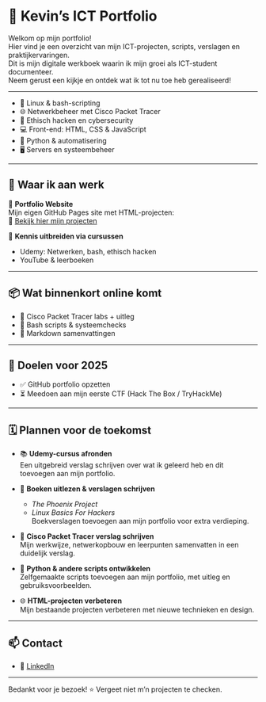 # 📁 Kevin’s ICT Portfolio

Welkom op mijn portfolio!  
Hier vind je een overzicht van mijn ICT-projecten, scripts, verslagen en praktijkervaringen.  
Dit is mijn digitale werkboek waarin ik mijn groei als ICT-student documenteer.  
Neem gerust een kijkje en ontdek wat ik tot nu toe heb gerealiseerd!

---

- 🐧 Linux & bash-scripting  
- 🌐 Netwerkbeheer met Cisco Packet Tracer  
- 🔐 Ethisch hacken en cybersecurity  
- 💻 Front-end: HTML, CSS & JavaScript  
- 🐍 Python & automatisering  
- 🖥️ Servers en systeembeheer  

---

## 🌱 Waar ik aan werk

🧩 **Portfolio Website**  
Mijn eigen GitHub Pages site met HTML-projecten:  
🔗 [Bekijk hier mijn projecten](https://kevinbog.github.io/html-cursus-projecten/)

🧠 **Kennis uitbreiden via cursussen**  
- Udemy: Netwerken, bash, ethisch hacken  
- YouTube & leerboeken  

---

## 📦 Wat binnenkort online komt

- 📂 Cisco Packet Tracer labs + uitleg  
- 🧪 Bash scripts & systeemchecks  
- 📘 Markdown samenvattingen  

---

## 🚀 Doelen voor 2025

- ✅ GitHub portfolio opzetten  
- ⏳ Meedoen aan mijn eerste CTF (Hack The Box / TryHackMe)  

---

## 🗓️ Plannen voor de toekomst

- 📚 **Udemy-cursus afronden**  
  Een uitgebreid verslag schrijven over wat ik geleerd heb en dit toevoegen aan mijn portfolio.

- 📖 **Boeken uitlezen & verslagen schrijven**  
  - *The Phoenix Project*  
  - *Linux Basics For Hackers*  
  Boekverslagen toevoegen aan mijn portfolio voor extra verdieping.

- 🧠 **Cisco Packet Tracer verslag schrijven**  
  Mijn werkwijze, netwerkopbouw en leerpunten samenvatten in een duidelijk verslag.

- 🐍 **Python & andere scripts ontwikkelen**  
  Zelfgemaakte scripts toevoegen aan mijn portfolio, met uitleg en gebruiksvoorbeelden.

- 🌐 **HTML-projecten verbeteren**  
  Mijn bestaande projecten verbeteren met nieuwe technieken en design.

---

## 📫 Contact

- 📎 [LinkedIn](https://www.linkedin.com/in/kevin-bogaert-898743362/)

---

Bedankt voor je bezoek! ⭐ Vergeet niet m’n projecten te checken.
